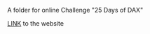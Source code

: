 A folder for online Challenge "25 Days of DAX"

[LINK](https://curbal.com/25-days-of-dax-fridays-challenge-ed1-northwind-company) to the website
